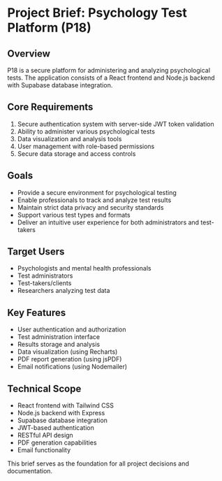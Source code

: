 # Project Brief: Psychology Test Platform (P18)

## Overview
P18 is a secure platform for administering and analyzing psychological tests. The application consists of a React frontend and Node.js backend with Supabase database integration.

## Core Requirements
1. Secure authentication system with server-side JWT token validation
2. Ability to administer various psychological tests
3. Data visualization and analysis tools
4. User management with role-based permissions
5. Secure data storage and access controls

## Goals
- Provide a secure environment for psychological testing
- Enable professionals to track and analyze test results
- Maintain strict data privacy and security standards
- Support various test types and formats
- Deliver an intuitive user experience for both administrators and test-takers

## Target Users
- Psychologists and mental health professionals
- Test administrators
- Test-takers/clients
- Researchers analyzing test data

## Key Features
- User authentication and authorization
- Test administration interface
- Results storage and analysis
- Data visualization (using Recharts)
- PDF report generation (using jsPDF)
- Email notifications (using Nodemailer)

## Technical Scope
- React frontend with Tailwind CSS
- Node.js backend with Express
- Supabase database integration
- JWT-based authentication
- RESTful API design
- PDF generation capabilities
- Email functionality

This brief serves as the foundation for all project decisions and documentation. 